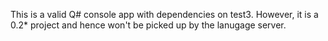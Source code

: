 This is a valid Q# console app with dependencies on test3.
However, it is a 0.2* project and hence won't be picked up by the lanugage server.